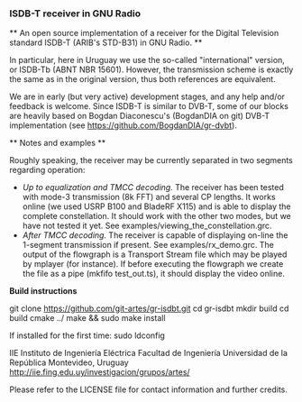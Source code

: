 ### ISDB-T receiver in GNU Radio

** An open source implementation of a receiver for the Digital Television standard ISDB-T (ARIB's STD-B31) in GNU Radio. **

In particular, here in Uruguay we use the so-called "international" version, or ISDB-Tb (ABNT NBR 15601). However, the transmission scheme is exactly the same as in the original version, thus both references are equivalent.  

We are in early (but very active) development stages, and any help and/or feedback is welcome. Since ISDB-T is similar to DVB-T, some of our blocks are heavily based on Bogdan Diaconescu's (BogdanDIA on git) DVB-T implementation (see https://github.com/BogdanDIA/gr-dvbt). 

** Notes and examples **

Roughly speaking, the receiver may be currently separated in two segments regarding operation: 
- *Up to equalization and TMCC decoding.* The receiver has been tested with mode-3 transmission (8k FFT) and several CP lengths. It works online (we used USRP B100 and BladeRF X115) and is able to display the complete constellation. It should work with the other two modes, but we have not tested it yet. See examples/viewing_the_constellation.grc. 
- *After TMCC decoding.* The receiver is capable of displaying on-line the 1-segment transmission if present. See examples/rx_demo.grc. The output of the flowgraph is a Transport Stream file which may be played by mplayer (for instance). If before executing the flowgraph we create the file as a pipe (mkfifo test_out.ts), it should display the video online. 

**Build instructions**

git clone https://github.com/git-artes/gr-isdbt.git
cd gr-isdbt
mkdir build
cd build
cmake ../
make && sudo make install

If installed for the first time: 
sudo ldconfig

IIE Instituto de Ingeniería Eléctrica
Facultad de Ingeniería
Universidad de la República
Montevideo, Uruguay
http://iie.fing.edu.uy/investigacion/grupos/artes/

Please refer to the LICENSE file for contact information and further credits. 
